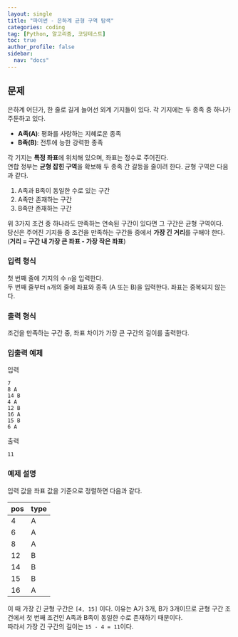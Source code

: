 ```yaml
---
layout: single
title: "파이썬 - 은하계 균형 구역 탐색"
categories: coding
tag: [Python, 알고리즘, 코딩테스트]
toc: true
author_profile: false
sidebar:
  nav: "docs"
---
```


## 문제
은하계 어딘가, 한 줄로 길게 늘어선 외계 기지들이 있다. 각 기지에는 두 종족 중 하나가 주둔하고 있다. <br>
- **A족(A)**: 평화를 사랑하는 지혜로운 종족
- **B족(B)**: 전투에 능한 강력한 종족

각 기지는 **특정 좌표**에 위치해 있으며, 좌표는 정수로 주어진다. <br>
연합 정부는 **균형 잡힌 구역**을 확보해 두 종족 간 갈등을 줄이려 한다. 균형 구역은 다음과 같다.

1. A족과 B족이 동일한 수로 있는 구간
2. A족만 존재하는 구간
3. B족만 존재하는 구간

위 3가지 조건 중 하나라도 만족하는 연속된 구간이 있다면 그 구간은 균형 구역이다. <br>
당신은 주어진 기지들 중 조건을 만족하는 구간들 중에서 **가장 긴 거리**를 구해야 한다. (**거리 = 구간 내 가장 큰 좌표 - 가장 작은 좌표**)


### 입력 형식
첫 번째 줄에 기지의 수 `n`을 입력한다. <br>
두 번째 줄부터 `n`개의 줄에 좌표와 종족 (A 또는 B)을 입력한다. 좌표는 중복되지 않는다. <br>

### 출력 형식
조건을 만족하는 구간 중, 좌표 차이가 가장 큰 구간의 길이를 출력한다.

### 입출력 예제
입력
```
7
8 A
14 B
4 A
12 B
16 A
15 B
6 A
```
출력
```
11
```

### 예제 설명
입력 값을 좌표 값을 기준으로 정렬하면 다음과 같다.

|pos|type|
|---|----|
|4|A|
|6|A|
|8|A|
|12|B|
|14|B|
|15|B|
|16|A|

이 때 가장 긴 균형 구간은 `[4, 15]` 이다. 이유는 A가 3개, B가 3개이므로 균형 구간 조건에서 첫 번째 조건인 A족과 B족이 동일한 수로 존재하기 때문이다. <br>
따라서 가장 긴 구간의 길이는 `15 - 4 = 11`이다.
